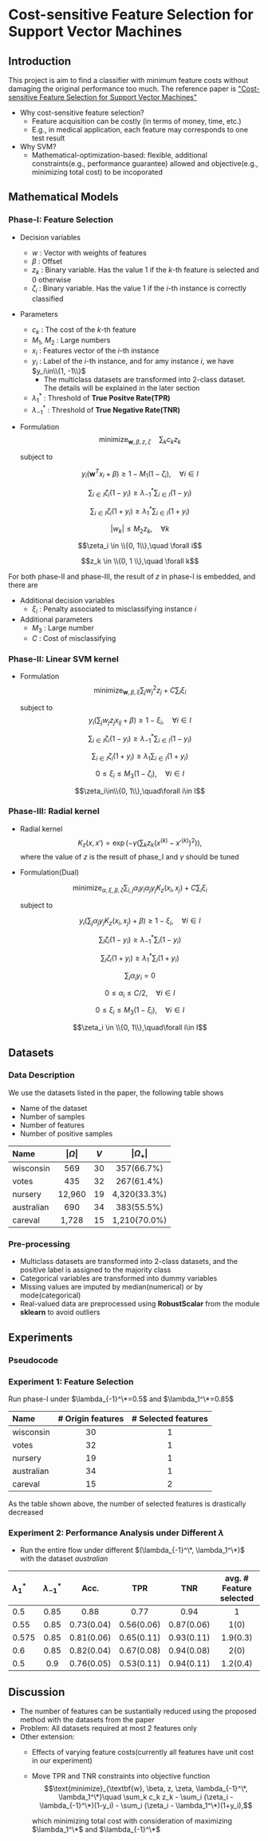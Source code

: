 # Cost-sensitive Feature Selection for Support Vector Machines

## Introduction
This project is aim to find a classifier with minimum feature costs without damaging the original performance too much. 
The reference paper is ["Cost-sensitive Feature Selection for Support Vector Machines"](<https://www.sciencedirect.com/science/article/pii/S0305054818300741> "Title")

- Why cost-sensitive feature selection?
    - Feature acquisition can be costly (in terms of money, time, etc.)
    - E.g., in medical application, each feature may corresponds to one test result
- Why SVM?
    - Mathematical-optimization-based: flexible, additional constraints(e.g., performance guarantee) allowed and objective(e.g., minimizing total cost) to be incoporated
## Mathematical Models
### Phase-I: Feature Selection
- Decision variables
  - $w$ : Vector with weights of features
  - $\beta$ : Offset
  - $z_k$ : Binary variable. Has the value 1 if the $k$-th feature is selected and 0 otherwise
  - $\zeta_i$ : Binary variable. Has the value 1 if the $i$-th instance is correctly classified
- Parameters
  - $c_k$ : The cost of the $k$-th feature
  - $M_1$, $M_2$ : Large numbers
  - $x_i$ : Features vector of the $i$-th instance
  - $y_i$ : Label of the $i$-th instance, and for amy instance $i$, we have $y_i\in\\{1, -1\\}$
    - The multiclass datasets are transformed into 2-class dataset. The details will be explained in the later section
  - $\lambda_1^*$ : Threshold of **True Positve Rate(TPR)**
  - $\lambda_{-1}^*$ : Threshold of **True Negative Rate(TNR)**
- Formulation <br/>
  $$\text{minimize}_{\textbf{w}, \beta, z, \zeta}\quad \sum_k c_k z_k$$
    
  subject to <br/>
  
  $$y_i(\textbf{w}^T x_i + \beta) \ge 1 - M_1(1-\zeta_i), \quad\forall i \in I$$
  
  $$\sum_{i\in I}\zeta_i(1-y_i) \ge \lambda_{-1}^*\sum_{i\in I}(1-y_i)$$

  $$\sum_{i\in I}\zeta_i(1+y_i) \ge \lambda_1^*\sum_{i\in I}(1+y_i)$$

  $$|w_k| \le M_2 z_k, \quad \forall k$$

  $$\zeta_i \in \\{0, 1\\},\quad \forall i$$

  $$z_k \in \\{0, 1 \\},\quad \forall k$$

For both phase-II and phase-III, the result of $z$ in phase-I is embedded, and there are 
- Additional decision variables
  - $\xi_i$ : Penalty associated to misclassifying instance $i$
- Additional parameters
  - $M_3$ : Large number
  - $C$ : Cost of misclassifying

### Phase-II: Linear SVM kernel
- Formulation <br/>
  $$\text{minimize}_{\textbf{w},\beta,\xi}\sum_j w_j^2z_j + C \sum_i\xi_i$$

  subject to <br/>
  $$y_i\left(\sum_j w_jz_jx_{ij} + \beta\right) \ge 1 - \xi_i, \quad \forall i\in I$$

  $$\sum_{i\in I}\zeta_i(1-y_i)\ge \lambda_{-1}^*\sum_{i\in I}(1-y_i)$$

  $$\sum_{i\in I}\zeta_i(1+y_i)\ge \lambda_1\sum_{i\in I}(1+y_i)$$
  
  $$0\le \xi_i\le M_3(1-\zeta_i),\quad \forall i\in I$$

  $$\zeta_i\in\\{0, 1\\},\quad\forall i\in I$$



### Phase-III: Radial kernel
- Radial kernel
    $$K_z(x, x')=\exp\left(-\gamma\left(\sum_k z_k(x^{(k)}-x'^{(k)})^2\right)\right),$$
    where the value of $z$ is the result of phase_I and $\gamma$ should be tuned
- Formulation(Dual)<br/>
    
    $$\text{minimize}_ {\alpha,\xi,\beta,\zeta} \sum_{i, j}\alpha_i y_i\alpha_j y_j K_z(x_i, x_j)+C\sum_i\xi_i$$
      
    subject to

    $$y_i\left(\sum_j\alpha_j y_j K_z(x_i, x_j)+\beta\right)\ge 1 -\xi_i,\quad\forall i\in I$$

    $$\sum_i\zeta_i(1-y_i) \ge \lambda_{-1}^*\sum_i(1-y_i)$$

    $$\sum_i\zeta_i(1+y_i) \ge \lambda_1^*\sum_i(1+y_i)$$ 

    $$\sum_i \alpha_i y_i = 0$$

    $$0\le \alpha_i\le C/2, \quad\forall i\in I$$

    $$0\le \xi_i \le M_3(1-\xi_i), \quad\forall i\in I$$

    $$\zeta_i \in \\{0, 1\\},\quad\forall i\in I$$
## Datasets 
### Data Description
We use the datasets listed in the paper, the following table shows
- Name of the dataset
- Number of samples
- Number of features
- Number of positive samples
 
| Name        | $\|\Omega\|$ | $V$     | $\|\Omega_+\|$ |
| :---        | :----:       | :---:   | :---:          |
| wisconsin   | 569          | 30      |  357(66.7%)    |
| votes       | 435          | 32      |  267(61.4%)    |
| nursery     | 12,960       | 19      |  4,320(33.3%)  |
| australian  | 690          | 34      |  383(55.5%)    |
| careval     | 1,728        | 15      |  1,210(70.0%)  |
 
### Pre-processing
- Multiclass datasets are transformed into 2-class datasets, and the positive label is assigned to the majority class
- Categorical variables are transformed into dummy variables
- Missing values are imputed by median(numerical) or by mode(categorical)
- Real-valued data are preprocessed using **RobustScalar** from the module **sklearn** to avoid outliers

## Experiments
### Pseudocode

### Experiment 1: Feature Selection
Run phase-I under $\lambda_{-1}^\*=0.5$ and $\lambda_1^\*=0.85$ <br/>

| Name       | # Origin features | # Selected features |
| :---       | :---: | :---: |
| wisconsin  | 30 | 1 |
| votes      | 32 | 1 |
| nursery    | 19 | 1 |
| australian | 34 | 1 |
| careval    | 15 | 2 |

As the table shown above, the number of selected features is drastically decreased

### Experiment 2: Performance Analysis under Different $\lambda$
- Run the entire flow under different $(\lambda_{-1}^\*, \lambda_1^\*)$ with the dataset *australian* 

| $\lambda_1^*$ | $\lambda_{-1}^*$ | Acc.  | TPR   | TNR   | avg. # Feature selected |
| :---          | :---:            | :---: | :---: | :---: | :---:                   |
| 0.5           | 0.85             | 0.88  | 0.77  | 0.94  | 1                       |
| 0.55          | 0.85             | 0.73(0.04)  | 0.56(0.06)  | 0.87(0.06)  | 1(0)                       |
| 0.575         | 0.85             | 0.81(0.06)  | 0.65(0.11)  | 0.93(0.11)  | 1.9(0.3)                     | 
| 0.6           | 0.85             | 0.82(0.04)  | 0.67(0.08)  | 0.94(0.08)  | 2(0)                       |
| 0.5           | 0.9              | 0.76(0.05)  | 0.53(0.11)  | 0.94(0.11)  | 1.2(0.4)                     |

## Discussion
- The number of features can be sustantially reduced using the proposed method with the datasets from the paper
- Problem: All datasets required at most 2 features only
- Other extension:
  - Effects of varying feature costs(currently all features have unit cost in our experiment)
  - Move TPR and TNR constraints into  objective function 
    $$\text{minimize}_{\textbf{w}, \beta, z, \zeta, \lambda_{-1}^\*, \lambda_1^\*}\quad \sum_k c_k z_k - \sum_i (\zeta_i - \lambda_{-1}^\*)(1-y_i) - \sum_i (\zeta_i - \lambda_1^\*)(1+y_i),$$
    
    which minimizing total cost with consideration of maximizing $\lambda_1^\*$ and $\lambda_{-1}^\*$
